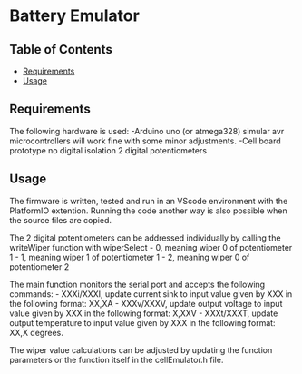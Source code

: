 # Battery Emulator

## Table of Contents

- [Requirements](#Requirements)
- [Usage](#usage)

## Requirements

The following hardware is used:
-Arduino uno (or atmega328)
      simular avr microcontrollers will work fine with some minor adjustments.
-Cell board prototype
      no digital isolation
      2 digital potentiometers

## Usage
The firmware is written, tested and run in an VScode environment with the PlatformIO extention. Running the code another way is also possible when the source files are copied.

The 2 digital potentiometers can be addressed individually by calling the writeWiper function with wiperSelect
      - 0, meaning wiper 0 of potentiometer 1
      - 1, meaning wiper 1 of potentiometer 1
      - 2, meaning wiper 0 of potentiometer 2

The main function monitors the serial port and accepts the following commands:
      - XXXi/XXXI, update current sink to input value given by XXX in the following format: XX,XA
      - XXXv/XXXV, update output voltage to input value given by XXX in the following format: X,XXV
      - XXXt/XXXT, update output temperature to input value given by XXX in the following format: XX,X degrees.

The wiper value calculations can be adjusted by updating the function parameters or the function itself in the cellEmulator.h file.